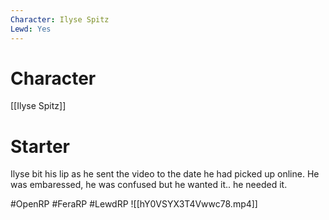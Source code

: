 ```yaml
---
Character: Ilyse Spitz
Lewd: Yes
---
```

# Character
[[Ilyse Spitz]]

# Starter
Ilyse bit his lip as he sent the video to the date he had picked up online. He was embaressed, he was confused but he wanted it.. he needed it.  

#OpenRP #FeraRP #LewdRP 
![[hY0VSYX3T4Vwwc78.mp4]]
